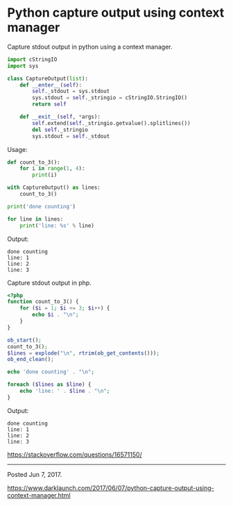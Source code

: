 # Python capture output using context manager

Capture stdout output in python using a context manager.

```python
import cStringIO
import sys

class CaptureOutput(list):
    def __enter__(self):
        self._stdout = sys.stdout
        sys.stdout = self._stringio = cStringIO.StringIO()
        return self

    def __exit__(self, *args):
        self.extend(self._stringio.getvalue().splitlines())
        del self._stringio
        sys.stdout = self._stdout
```

Usage:

```python
def count_to_3():
    for i in range(1, 4):
        print(i)

with CaptureOutput() as lines:
    count_to_3()

print('done counting')

for line in lines:
    print('line: %s' % line)
```

Output:

```
done counting
line: 1
line: 2
line: 3
```

Capture stdout output in php.

```php
<?php
function count_to_3() {
    for ($i = 1; $i <= 3; $i++) {
        echo $i . "\n";
    }
}

ob_start();
count_to_3();
$lines = explode("\n", rtrim(ob_get_contents()));
ob_end_clean();

echo 'done counting' . "\n";

foreach ($lines as $line) {
    echo 'line: ' . $line . "\n";
}
```

Output:

```
done counting
line: 1
line: 2
line: 3
```

https://stackoverflow.com/questions/16571150/

---

Posted Jun 7, 2017.

https://www.darklaunch.com/2017/06/07/python-capture-output-using-context-manager.html